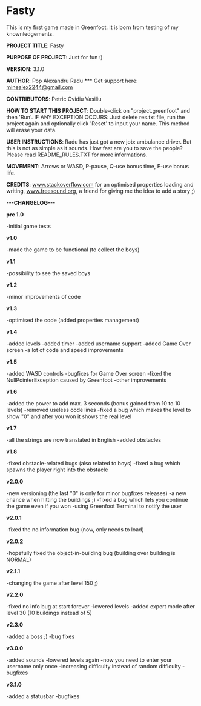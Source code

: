 # Fasty
This is my first game made in Greenfoot. It is born from testing of my knownledgements.

**PROJECT TITLE**: Fasty

**PURPOSE OF PROJECT**: Just for fun :)

**VERSION**: 3.1.0 

**AUTHOR**: Pop Alexandru Radu *** Get support here: minealex2244@gmail.com

**CONTRIBUTORS**: Petric Ovidiu Vasiliu

**HOW TO START THIS PROJECT**: Double-click on "project.greenfoot" and then 'Run'. IF ANY EXCEPTION OCCURS: Just delete res.txt file, run the project again and optionally click 'Reset' to input your name. This method will erase your data.

**USER INSTRUCTIONS**: Radu has just got a new job: ambulance driver. But this is not as simple as it sounds. How fast are you to save the people? Please read README_RULES.TXT for more informations.

**MOVEMENT**: Arrows or WASD, P-pause, Q-use bonus time, E-use bonus life.

**CREDITS**: www.stackoverflow.com for an optimised properties loading and writing, www.freesound.org, a friend for giving me the idea to add a story ;)


**---CHANGELOG---** 

**pre 1.0** 

-initial game tests

**v1.0** 

-made the game to be functional (to collect the boys)

**v1.1** 

-possibility to see the saved boys

**v1.2** 

-minor improvements of code

**v1.3** 

-optimised the code (added properties management)

**v1.4** 

-added levels
-added timer
-added username support
-added Game Over screen
-a lot of code and speed improvements

**v1.5** 

-added WASD controls
-bugfixes for Game Over screen
-fixed the NullPointerException caused by Greenfoot
-other improvements

**v1.6** 

-added the power to add max. 3 seconds (bonus gained from 10 to 10 levels)
-removed useless code lines
-fixed a bug which makes the level to show "0" and after you won it shows the real level

**v1.7** 

-all the strings are now translated in English
-added obstacles

**v1.8** 

-fixed obstacle-related bugs (also related to boys)
-fixed a bug which spawns the player right into the obstacle

**v2.0.0** 

-new versioning (the last "0" is only for minor bugfixes releases)
-a new chance when hitting the buildings ;) 
-fixed a bug which lets you continue the game even if you won
-using Greenfoot Terminal to notify the user

**v2.0.1** 

-fixed the no information bug (now, only needs to load)

**v2.0.2** 

-hopefully fixed the object-in-building bug (building over building is NORMAL)

**v2.1.1** 

-changing the game after level 150 ;)

**v2.2.0** 

-fixed no info bug at start forever 
-lowered levels 
-added expert mode after level 30 (10 buildings instead of 5) 

**v2.3.0** 

-added a boss ;) 
-bug fixes 

**v3.0.0** 

-added sounds 
-lowered levels again 
-now you need to enter your username only once 
-increasing difficulty instead of random difficulty 
-bugfixes 

**v3.1.0** 

-added a statusbar 
-bugfixes 
